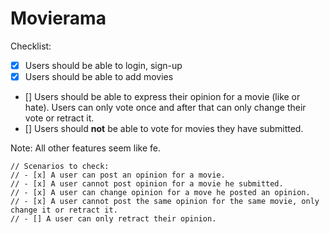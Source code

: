 # Movierama

Checklist:

- [x] Users should be able to login, sign-up
- [x] Users should be able to add movies
- [] Users should be able to express their opinion for a movie (like or hate). Users can only vote
  once and after that can only change their vote or retract it.
- [] Users should **not** be able to vote for movies they have submitted.

Note: All other features seem like fe.

    // Scenarios to check:
    // - [x] A user can post an opinion for a movie.
    // - [x] A user cannot post opinion for a movie he submitted.
    // - [x] A user can change opinion for a move he posted an opinion.
    // - [x] A user cannot post the same opinion for the same movie, only change it or retract it.
    // - [] A user can only retract their opinion.
